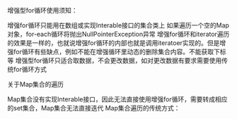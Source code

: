 增强型for循环使用须知：

增强for循环只能用在数组或实现Interable接口的集合类上
如果遍历一个空的Map对象，for-each循环将抛出NullPointerException异常
增强for循环和iterator遍历的效果是一样的，也就说增强for循环的内部也就是调用iteratoer实现的。但是增强for循环有些缺点，例如不能在增强循环里动态的删除集合内容。不能获取下标等
增强型for循环只适合取数据，不会更改数据，如对更改数据有要求需要使用传统for循环方式


关于Map集合的遍历

Map集合没有实现Interable接口，因此无法直接使用增强for循环，需要转成相应的set集合，Map集合无法直接迭代 
Map集合遍历的传统方式：